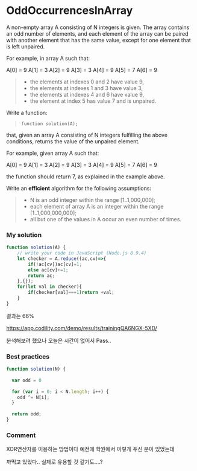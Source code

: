 # OddOccurrencesInArray

A non-empty array A consisting of N integers is given. The array contains an odd number of elements, and each element of the array can be paired with another element that has the same value, except for one element that is left unpaired.

For example, in array A such that:

  A[0] = 9  A[1] = 3  A[2] = 9   A[3] = 3  A[4] = 9  A[5] = 7   A[6] = 9



> - the elements at indexes 0 and 2 have value 9,
> - the elements at indexes 1 and 3 have value 3,
> - the elements at indexes 4 and 6 have value 9,
> - the element at index 5 has value 7 and is unpaired.

Write a function:

> ```
> function solution(A);
> ```

that, given an array A consisting of N integers fulfilling the above conditions, returns the value of the unpaired element.

For example, given array A such that:

  A[0] = 9  A[1] = 3  A[2] = 9   A[3] = 3  A[4] = 9  A[5] = 7   A[6] = 9



the function should return 7, as explained in the example above.

Write an **efficient** algorithm for the following assumptions:

> - N is an odd integer within the range [1..1,000,000];
> - each element of array A is an integer within the range [1..1,000,000,000];
> - all but one of the values in A occur an even number of times.



### My solution

```js
function solution(A) {
    // write your code in JavaScript (Node.js 8.9.4)
    let checker = A.reduce((ac,cv)=>{
        if(!ac[cv])ac[cv]=1;
        else ac[cv]+=1;
        return ac;
    },{});
    for(let val in checker){
        if(checker[val]===1)return +val;
    }
}
```

결과는 66%

https://app.codility.com/demo/results/trainingQA6NGX-5XD/

분석해보려 했으나 오늘은 시간이 없어서 Pass..



### Best practices

```js
function solution(N) {
  
  var odd = 0
  
  for (var i = 0; i < N.length; i++) {
    odd ^= N[i];
  }
  
  return odd;
}
```

### Comment

XOR연산자를 이용하는 방법이다 예전에 학원에서 이렇게 푸신 분이 있었는데

까먹고 있었다.. 실제로 유용할 것 같기도....?